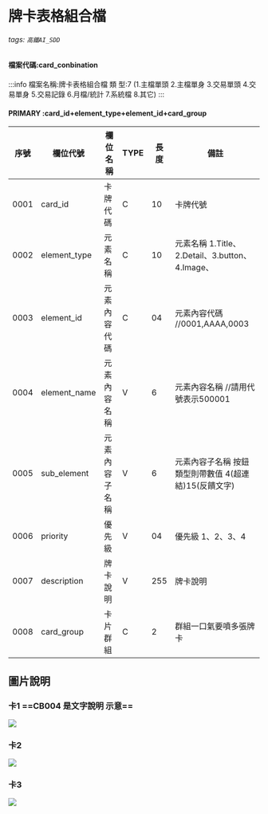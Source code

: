 # 牌卡表格組合檔
###### tags: `高鐵AI_SDD`

  #### 檔案代碼:card_conbination
  
  :::info
  檔案名稱:牌卡表格組合檔
  類    型:7 (1.主檔單頭 2.主檔單身 3.交易單頭 4.交易單身 5.交易記錄 6.月檔/統計 7.系統檔 8.其它)
  :::

  #### PRIMARY :card_id+element_type+element_id+card_group
  
序號 | 欄位代號 | 欄位名稱 | TYPE | 長度 | 備註
  --- | -------|---------|-|-----|----|
  0001 | card_id |   卡牌代碼      |  C  |  10  |  卡牌代號
0002 | element_type |   元素名稱      |  C  |  10  |  元素名稱 1.Title、2.Detail、3.button、4.Image、
0003 | element_id |   元素內容代碼  |  C  |  04  |  元素內容代碼 //0001,AAAA,0003
0004 | element_name |   元素內容名稱  |  V  |  6  |  元素內容名稱 //請用代號表示500001
0005 | sub_element |   元素內容子名稱|   V |   6 |   元素內容子名稱 按鈕類型則帶數值 4(超連結)15(反饋文字)
0006 | priority |   優先級        |  V  |  04  |  優先級 1、2、3、4
0007 | description |   牌卡說明      |  V  | 255  |  牌卡說明 
0008 | card_group | 卡片群組 | C | 2 | 群組一口氣要噴多張牌卡
## 圖片說明

### 卡1 ==CB004 是文字說明 示意==

![](https://i.imgur.com/oXymgqY.png)

### 卡2
![](https://i.imgur.com/L3JQWgK.png)

### 卡3
![](https://i.imgur.com/6eaybzW.png)
